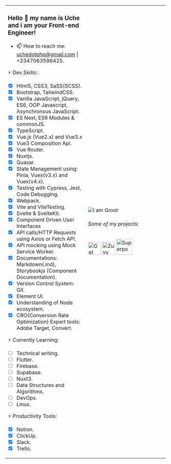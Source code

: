 <table><tr><td valign="middle" width="50%">
  
### Hello 👋 my name is Uche and i am your Front-end Engineer!
- 📫 How to reach me: uchedotphp@gmail.com | +2347063596425.

⚡ Dev.Skills::
* [x] Html5, CSS3, SaSS(SCSS).
* [x] Bootstrap, TailwindCSS.
* [x] Vanilla JavaScript, jQuery, ES6, OOP Javascript, Asynchronous JavaScript.
* [x] ES Next, ES6 Modules & commonJS.
* [x] TypeScript.
* [x] Vue.js (Vue2.x) and Vue3.x
* [x] Vue3 Composition Api. 
* [x] Vue Router.
* [x] Nuxtjs.
* [x] Quasar.
* [x] State Management using: Pinia, Vuex(v3.x) and Vuex(v4.x).
* [x] Testing with Cypress, Jest, Code Debugging.
* [x] Webpack.
* [x] Vite and ViteTesting.
* [x] Svelte & SvelteKit.
* [x] Component Driven User Interfaces
* [x] API calls/HTTP Requests using Axios or Fetch API.
* [X] API mocking using Mock Service Worker.
* [x] Documentations: Markdown(.md), Storybookjs (Component Documentation).
* [x] Version Control System: Git.
* [x] Element UI.
* [x] Understanding of Node ecosystem.
* [x] CRO(Conversion Rate Optimization) Expert tools: Adobe Target, Convert.

⚡ Currently Learning:
* [ ] Technical writing.
* [ ] Flutter.
* [ ] Firebase.
* [ ] Supabase.
* [ ] Nuxt3.
* [ ] Data Structures and Algorithms.
* [ ] DevOps.
* [ ] Linux.

⚡ Productivity Tools:
* [x] Notion.
* [x] ClickUp.
* [x] Slack.
* [x] Trello.

</td><td valign="middle" width="50%">

![I am Groot](https://brandphysio.com/images/babygroot.svg)
###### Some of my projects:
<p>
	<a href="https://www.getwelp.com/"><img height="40" src="https://brandphysio.com/images/WelpLogo.svg" alt="Get Welp"></a>
	<a href="https://zuvy.co/"><img height="40" src="https://brandphysio.com/images/logo.svg" alt="Zuvy"></a>
	<a href="https://www.superpow.app/"><img height="50" src="https://brandphysio.com/images/superpowLogo.png" alt="Superpow"></a></a>
</p>

</td></tr></table>
